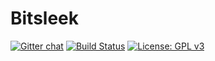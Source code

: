 # Bitsleek

[![Gitter chat](https://badges.gitter.im/gitterHQ/gitter.png)](https://gitter.im/Bitsleek/Lobby?source=orgpage)
[![Build Status](https://travis-ci.com/vitor-alves/Bitsleek.svg?token=VpxRmB8PVztH3z7xNM7D&branch=experimental)](https://travis-ci.com/vitor-alves/Bitsleek)
[![License: GPL v3](https://img.shields.io/badge/License-GPL%20v3-blue.svg)](https://www.gnu.org/licenses/gpl-3.0)
